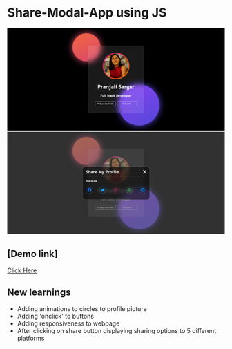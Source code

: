 # Share-Modal-App using JS
![Screenshot1](screenshots/screencapture-1.png)
![Screenshot2](screenshots/screencapture-2.png)

## [Demo link]
[Click Here](https://psargar616.github.io/Share-Modal-App/)

## New learnings
- Adding animations to circles to profile picture
- Adding 'onclick' to buttons
- Adding responsiveness to webpage
- After clicking on share button displaying sharing options to 5 different platforms
